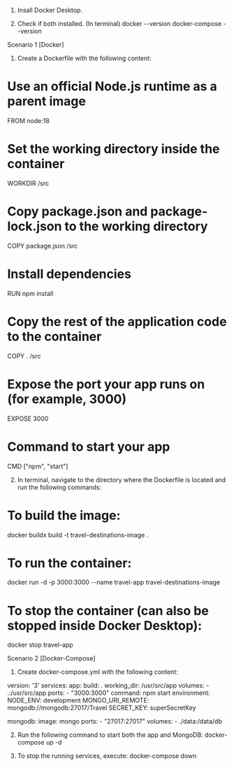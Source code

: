 1. Insall Docker Desktop.

2. Check if both installed. (In terminal)
docker --version
docker-compose --version


Scenario 1 [Docker]
1. Create a Dockerfile with the following content:

# Use an official Node.js runtime as a parent image
FROM node:18

# Set the working directory inside the container
WORKDIR /src

# Copy package.json and package-lock.json to the working directory
COPY package.json /src

# Install dependencies
RUN npm install

# Copy the rest of the application code to the container
COPY . /src

# Expose the port your app runs on (for example, 3000)
EXPOSE 3000

# Command to start your app
CMD ["npm", "start"]


2. In terminal, navigate to the directory where the Dockerfile is located and run the following commands:
# To build the image: 
docker buildx build -t travel-destinations-image .
# To run the container: 
docker run -d -p 3000:3000 --name travel-app travel-destinations-image
# To stop the container (can also be stopped inside Docker Desktop):
docker stop travel-app



Scenario 2 [Docker-Compose]
1. Create docker-compose.yml with the following content:

version: '3'
services:
  app:
    build: .
    working_dir: /usr/src/app
    volumes:
      - .:/usr/src/app
    ports:
      - "3000:3000"
    command: npm start
    environment:
      NODE_ENV: development
      MONGO_URI_REMOTE: mongodb://mongodb:27017/Travel
      SECRET_KEY: superSecretKey

  mongodb:
    image: mongo
    ports:
      - "27017:27017"
    volumes:
      - ./data:/data/db
      

2. Run the following command to start both the app and MongoDB:
docker-compose up -d

3. To stop the running services, execute:
docker-compose down

